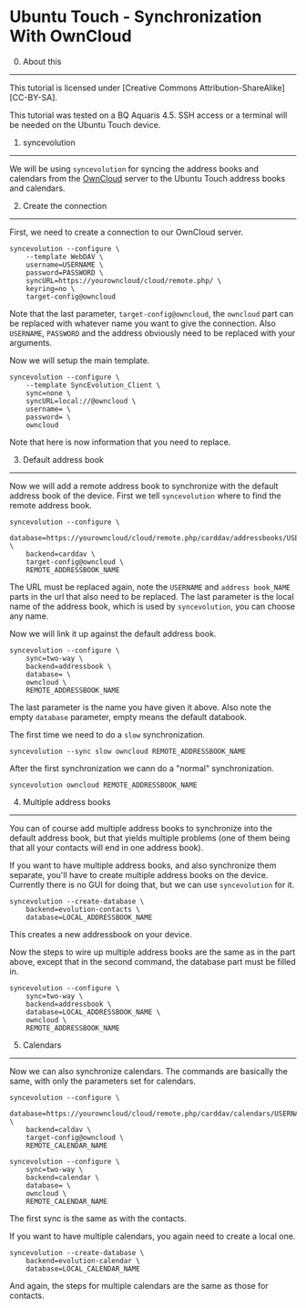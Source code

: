 Ubuntu Touch - Synchronization With OwnCloud
============================================


0. About this
-------------

This tutorial is licensed under [Creative Commons Attribution-ShareAlike][CC-BY-SA].

This tutorial was tested on a BQ Aquaris 4.5. SSH access or a terminal will be
needed on the Ubuntu Touch device.


1. syncevolution
----------------

We will be using `syncevolution` for syncing the address books and calendars from
the [OwnCloud][owncloud] server to the Ubuntu Touch address books and calendars.


2. Create the connection
------------------------

First, we need to create a connection to our OwnCloud server.

    syncevolution --configure \
        --template WebDAV \
        username=USERNAME \
        password=PASSWORD \
        syncURL=https://yourowncloud/cloud/remote.php/ \
        keyring=no \
        target-config@owncloud

Note that the last parameter, `target-config@owncloud`, the `owncloud` part can
be replaced with whatever name you want to give the connection. Also `USERNAME`,
`PASSWORD` and the address obviously need to be replaced with your arguments.

Now we will setup the main template.

    syncevolution --configure \
        --template SyncEvolution_Client \
        sync=none \
        syncURL=local://@owncloud \
        username= \
        password= \
        owncloud

Note that here is now information that you need to replace.


3. Default address book
---------------------

Now we will add a remote address book to synchronize with the default address book
of the device. First we tell `syncevolution` where to find the remote
address book.

    syncevolution --configure \
        database=https://yourowncloud/cloud/remote.php/carddav/addressbooks/USERNAME/ADDRESSBOOK_NAME/ \
        backend=carddav \
        target-config@owncloud \
        REMOTE_ADDRESSBOOK_NAME

The URL must be replaced again, note the `USERNAME` and `address book_NAME` parts
in the url that also need to be replaced. The last parameter is the local name
of the address book, which is used by `syncevolution`, you can choose any name.

Now we will link it up against the default address book.

    syncevolution --configure \
        sync=two-way \
        backend=addressbook \
        database= \
        owncloud \
        REMOTE_ADDRESSBOOK_NAME

The last parameter is the name you have given it above. Also note the empty
`database` parameter, empty means the default databook.

The first time we need to do a `slow` synchronization.

    syncevolution --sync slow owncloud REMOTE_ADDRESSBOOK_NAME

After the first synchronization we cann do a "normal" synchronization.

    syncevolution owncloud REMOTE_ADDRESSBOOK_NAME


4. Multiple address books
------------------------

You can of course add multiple address books to synchronize into the default
address book, but that yields multiple problems (one of them being that all your
contacts will end in one address book).

If you want to have multiple address books, and also synchronize them separate,
you'll have to create multiple address books on the device. Currently there is
no GUI for doing that, but we can use `syncevolution` for it.

    syncevolution --create-database \
        backend=evolution-contacts \
        database=LOCAL_ADDRESSBOOK_NAME

This creates a new addressbook on your device.

Now the steps to wire up multiple address books are the same as in the part
above, except that in the second command, the database part must be filled in.

    syncevolution --configure \
        sync=two-way \
        backend=addressbook \
        database=LOCAL_ADDRESSBOOK_NAME \
        owncloud \
        REMOTE_ADDRESSBOOK_NAME


5. Calendars
------------

Now we can also synchronize calendars. The commands are basically the same, with
only the parameters set for calendars.

    syncevolution --configure \
        database=https://yourowncloud/cloud/remote.php/carddav/calendars/USERNAME/CALENDAR_NAME/ \
        backend=caldav \
        target-config@owncloud \
        REMOTE_CALENDAR_NAME

    syncevolution --configure \
        sync=two-way \
        backend=calendar \
        database= \
        owncloud \
        REMOTE_CALENDAR_NAME

The first sync is the same as with the contacts.

If you want to have multiple calendars, you again need to create a local one.

    syncevolution --create-database \
        backend=evolution-calendar \
        database=LOCAL_CALENDAR_NAME

And again, the steps for multiple calendars are the same as those for contacts.



 [owncloud]: https://owncloud.org/
 
